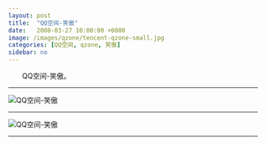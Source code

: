 ```yaml
---
layout: post
title:  "QQ空间-笑傲"
date:   2008-03-27 10:00:00 +0800
image: /images/qzone/tencent-qzone-small.jpg
categories: [QQ空间, qzone, 笑傲]
sidebar: no
---
```


　　QQ空间-笑傲。

------

![QQ空间-笑傲]({{site.baseurl}}/images/qzone/[http___85515844.qzone.qq.com]_1.jpg) 

------

![QQ空间-笑傲]({{site.baseurl}}/images/qzone/[http___85515844.qzone.qq.com]_2.jpg) 

------